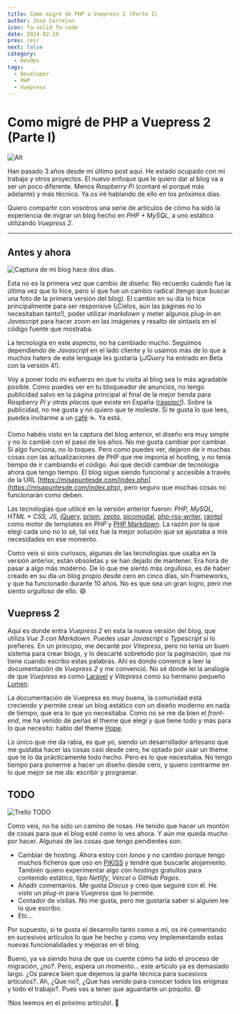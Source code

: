 ```yaml
---
title: Como migré de PHP a Vuepress 2 (Parte I)
author: Jose Cerrejon
icon: fa-solid fa-code
date: 2024-02-19
prev: /es/
next: false
category:
  - DevOps
tags:
  - Developer
  - PHP
  - Vuepress
---
```


# Como migré de PHP a Vuepress 2 (Parte I)

![Alt](/images/2024/02/php_vue.jpg "Este es el único uso de IA que vas a ver en este artículo. Generado por DALL-E de OpenAI y modificado posteriormente.")

Han pasado 3 años desde mi último post aquí. He estado ocupado con mi trabajo y otros proyectos. El nuevo enfoque que le quiero dar al blog va a ser un poco diferente. Menos _Raspberry Pi_ (contaré el porqué más adelante) y más técnico. Ya os iré hablando de ello en los próximos días.

Quiero compartir con vosotros una serie de artículos de cómo ha sido la experiencia de migrar un blog hecho en _PHP + MySQL_, a uno estático utilizando _Vuepress 2_.

- - -
## Antes y ahora

![Captura de mi blog hace dos días.](/images/misapuntesde_v1.5.png "Captura de mi blog hace dos días.")

Esta no es la primera vez que cambio de diseño. No recuerdo cuándo fue la última vez que lo hice, pero sí que fue un cambio radical (tengo que buscar una foto de la primera versión del blog). El cambio en su día lo hice principalmente para ser responsive (¡Cielos, aún las páginas no lo necesitaban tanto!), poder utilizar *markdown* y meter algunos plug-in en _Javascript_ para hacer zoom en las imágenes y resalto de sintaxis en el código fuente que mostraba.

La tecnología en este aspecto, no ha cambiado mucho. Seguimos dependiendo de _Javascript_ en el lado cliente y lo usamos más de lo que a muchos haters de este lenguaje les gustaría (_¡JQuery_ ha entrado en Beta con la versión 4!).

Voy a poner todo mi esfuerzo en que tu visita al blog sea lo más agradable posible. Como puedes ver en tu bloqueador de anuncios, no tengo publicidad salvo en la página principal al final de la mejor tienda para _Raspberry Pi y otras placas_ que existe en España ([raspipc!](https://raspipc.es)). Sobre la publicidad, no me gusta y no quiero que te moleste. Si te gusta lo que lees, puedes invitarme a un [café](https://ko-fi.com/cerrejon) :coffee:. Ya está.

Como habéis visto en la captura del blog anterior, el diseño era muy simple y no lo cambié con el paso de los años. No me gusta cambiar por cambiar. Si algo funciona, no lo toques. Pero como puedes ver, dejaron de ir muchas cosas con las actualizaciones de PHP que me imponía el hosting, y no tenía tiempo de ir cambiando el código. Así que decidí cambiar de tecnología ahora que tengo tiempo. El blog sigue siendo funcional y accesible a través de la URL [https://misapuntesde.com/index.php](https://misapuntesde.com/index.php), pero seguro que muchas cosas no funcionarán como deben.

Las tecnologías que utilicé en la versión anterior fueron: _PHP, MySQL, HTML + CSS, JS,_ [jQuery](https://jquery.com), [prism](https://prismjs.com), [zepto](https://zeptojs.com), [picomodal](https://github.com/Nycto/PicoModal), [php-rss-writer](https://github.com/suin/php-rss-writer), [raintpl](https://github.com/feulf/raintpl3) como motor de templates en _PHP_ y [PHP Markdown](https://michelf.ca/projects/php-markdown/). La razón por la que elegí cada uno no lo sé, tal vez fue la mejor solución que se ajustaba a mis necesidades en ese momento.

Como veis si sois curiosos, algunas de las tecnologías que usaba en la versión anterior, están obsoletas y se han dejado de mantener. Era hora de pasar a algo más moderno. De lo que me siento más orgulloso, es de haber creado en su día un blog propio desde cero en cinco días, sin Frameworks, y que ha funcionado durante 10 años. No es que sea un gran logro, pero me siento orgulloso de ello. :smile:

## Vuepress 2

Aquí es donde entra _Vuepress 2_ en esta la nueva versión del blog, que utiliza _Vue 3 con Markdown_. Puedes usar _Javascript_ o _Typescript_ si lo prefieres. En un principio, me decanté por _Vitepress_, pero no tenía un buen sistema para crear blogs, y lo descarté sobretodo por la paginación, que no tiene cuando escribo estas palabras. Ahí es donde comencé a leer la documentación de _Vuepress 2_ y me convenció. No sé dónde leí la analogía de que _Vuepress_ es como [Laravel](https://laravel.com) y _Vitepress_ como su hermano pequeño [Lumen](https://lumen.laravel.com).

La documentación de Vuepress es muy buena, la comunidad está creciendo y permite crear un blog estático con un diseño moderno en nada de tiempo, que era lo que yo necesitaba. Como no se me da bien el _front-end_, me ha venido de perlas el theme que elegí y que tiene todo y más para lo que necesito: hablo del theme [Hope](https://theme-hope.vuejs.press).

Lo único que me da rabia, es que yo, siendo un desarrollador artesano que me gustaba hacer las cosas casi desde cero, he optado por usar un theme que te lo da prácticamente todo hecho. Pero es lo que necesitaba. No tengo tiempo para ponerme a hacer un diseño desde cero, y quiero centrarme en lo que mejor se me da: escribir y programar.

## TODO

![Trello TODO](/images/2024/02/todo-trello.png "Adoro Trello. ¿Tú no?")

Como veis, no ha sido un camino de rosas. He tenido que hacer un montón de cosas para que el blog esté como lo ves ahora. Y aún me queda mucho por hacer. Algunas de las cosas que tengo pendientes son:

- Cambiar de hosting. Ahora estoy con _Ionos_ y no cambio porque tengo muchos ficheros que uso en [PiKISS](https://github.com/jmcerrejon/PiKISS/) y tendré que buscarle alojamiento. También quiero experimentar algo con _hostings_ gratuítos para contenido estático, tipo _Netlify_, _Vercel_ o _GitHub Pages_.
- Añadir comentarios. Me gusta _Discus_ y creo que seguiré con él. He visto un _plug-in_ para _Vuepress_ que lo permite.
- Contador de visitas. No me gusta, pero me gustaría saber si alguien lee lo que escribo.
- Etc...

Por supuesto, si te gusta el desarrollo tanto como a mí, os iré comentando en sucesivos artículos lo que he hecho y como voy implementando estas nuevas funcionalidades y mejoras en el blog.

Bueno, ya va siendo hora de que os cuente cómo ha sido el proceso de migración, ¿no?. Pero, espera un momento... este artículo ya es demasiado largo. ¿Os parece bien que dejemos la parte técnica para sucesivos artículos?. Ah, ¿Que no?, ¿Que has venido para conocer todos los enigmas y todo el trabajo?. Pues vas a tener que aguantarte un poquito. :smile:

!Nos leemos en el próximo artículo!. :rocket: